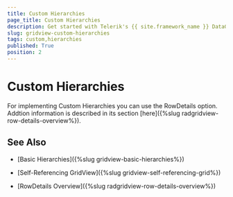 ```yaml
---
title: Custom Hierarchies
page_title: Custom Hierarchies
description: Get started with Telerik's {{ site.framework_name }} DataGrid and learn how you can use the RowDetails option for implementing Custom Hierarchies. 
slug: gridview-custom-hierarchies
tags: custom,hierarchies
published: True
position: 2
---
```


# Custom Hierarchies

For implementing Custom Hierarchies you can use the RowDetails option. Addtion information is described in its section [here]({%slug radgridview-row-details-overview%}). 

## See Also

 * [Basic Hierarchies]({%slug gridview-basic-hierarchies%})

 * [Self-Referencing GridView]({%slug gridview-self-referencing-grid%})

 * [RowDetails Overview]({%slug radgridview-row-details-overview%})
